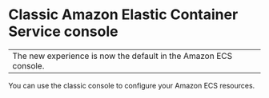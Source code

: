 # Classic Amazon Elastic Container Service console<a name="classic-console"></a>


|  | 
| --- |
| The new experience is now the default in the Amazon ECS console\. | 

You can use the classic console to configure your Amazon ECS resources\.